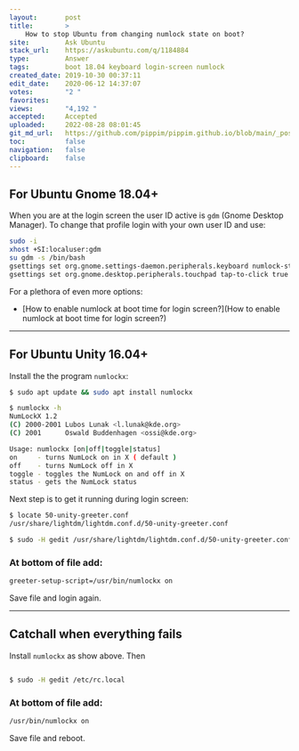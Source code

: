 ```yaml
---
layout:       post
title:        >
    How to stop Ubuntu from changing numlock state on boot?
site:         Ask Ubuntu
stack_url:    https://askubuntu.com/q/1184884
type:         Answer
tags:         boot 18.04 keyboard login-screen numlock
created_date: 2019-10-30 00:37:11
edit_date:    2020-06-12 14:37:07
votes:        "2 "
favorites:    
views:        "4,192 "
accepted:     Accepted
uploaded:     2022-08-28 08:01:45
git_md_url:   https://github.com/pippim/pippim.github.io/blob/main/_posts/2019/2019-10-30-How-to-stop-Ubuntu-from-changing-numlock-state-on-boot_.md
toc:          false
navigation:   false
clipboard:    false
---
```


## For Ubuntu Gnome 18.04+

When you are at the login screen the user ID active is `gdm` (Gnome Desktop Manager). To change that profile login with your own user ID and use:



``` bash
sudo -i
xhost +SI:localuser:gdm
su gdm -s /bin/bash
gsettings set org.gnome.settings-daemon.peripherals.keyboard numlock-state 'on'
gsettings set org.gnome.desktop.peripherals.touchpad tap-to-click true
```

For a plethora of even more options:

- [How to enable numlock at boot time for login screen?](How to enable numlock at boot time for login screen?)


----------


## For Ubuntu Unity 16.04+

Install the the program `numlockx`:

``` bash
$ sudo apt update && sudo apt install numlockx

$ numlockx -h
NumLockX 1.2
(C) 2000-2001 Lubos Lunak <l.lunak@kde.org>
(C) 2001      Oswald Buddenhagen <ossi@kde.org>

Usage: numlockx [on|off|toggle|status]
on     - turns NumLock on in X ( default )
off    - turns NumLock off in X
toggle - toggles the NumLock on and off in X
status - gets the NumLock status
```

Next step is to get it running during login screen:

``` bash
$ locate 50-unity-greeter.conf
/usr/share/lightdm/lightdm.conf.d/50-unity-greeter.conf

$ sudo -H gedit /usr/share/lightdm/lightdm.conf.d/50-unity-greeter.conf
```

### At bottom of file add:

``` bash
greeter-setup-script=/usr/bin/numlockx on
```

Save file and login again.


----------


## Catchall when everything fails

Install `numlockx` as show above. Then

``` bash

$ sudo -H gedit /etc/rc.local
```

### At bottom of file add:

``` bash
/usr/bin/numlockx on
```

Save file and reboot.
